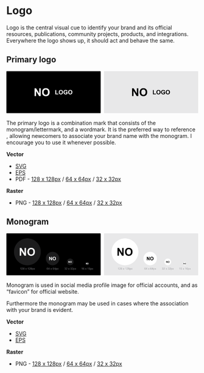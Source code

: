# Logo

Logo is the central visual cue to identify your brand and its official resources, publications, community projects, products, and integrations. Everywhere the logo shows up, it should act and behave the same.


## Primary logo

![logotype.img](/01%20-%20design/export/project%20overview/github/logotype%20-%20monogram%20&%20wordmark.png)

The primary logo is a combination mark that consists of the monogram/lettermark, and a wordmark. It is the preferred way to reference , allowing newcomers to associate your brand name with the monogram. I encourage you to use it whenever possible.

**Vector**

- [SVG](/01%20-%20design/export/branding/logotype/monogram%20&%20wordmark.svg)
- [EPS](/01%20-%20design/export/branding/logotype/monogram%20&%20wordmark.eps)
- PDF - [128 x 128px]() / [64 x 64px]() / [32 x 32px]()

**Raster**

- PNG - [128 x 128px]() / [64 x 64px]() / [32 x 32px]()

## Monogram

![logotype.img](/01%20-%20design/export/project%20overview/github/logotype%20-%20monogram.png)

Monogram is used in social media profile image for official accounts, and as “favicon” for official website.

Furthermore the monogram may be used in cases where the association with your brand is evident.

**Vector**

- [SVG](/01%20-%20design/export/branding/logotype/monogram.svg)
- [EPS](/01%20-%20design/export/branding/logotype/monogram.eps)

**Raster**

- PNG - [128 x 128px]() / [64 x 64px]() / [32 x 32px]()
